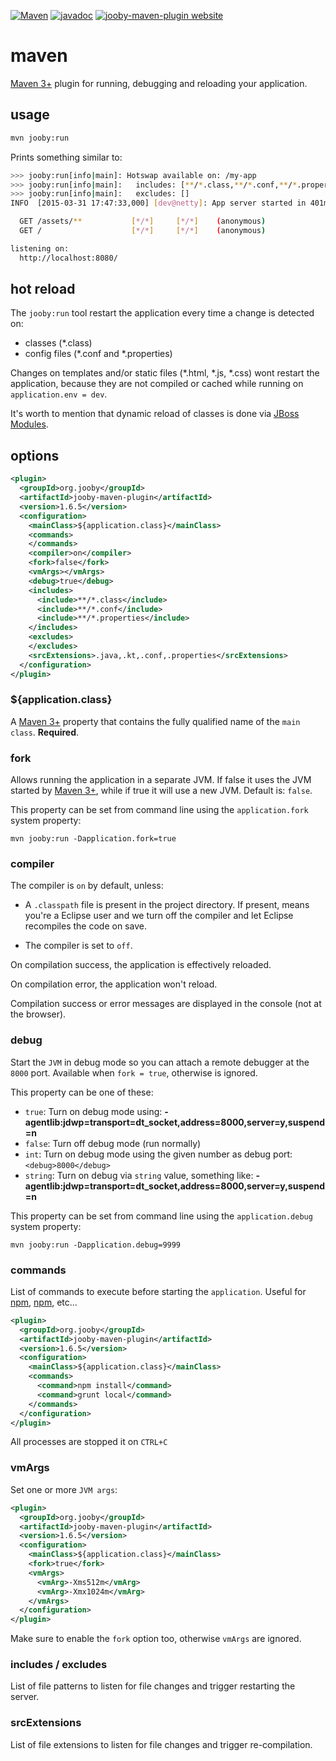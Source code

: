 [![Maven](https://img.shields.io/maven-metadata/v/http/central.maven.org/maven2/org/jooby/jooby-maven-plugin/maven-metadata.xml.svg)](http://mvnrepository.com/artifact/org.jooby/jooby-maven-plugin/1.6.5)
[![javadoc](https://javadoc.io/badge/org.jooby/jooby-maven-plugin.svg)](https://javadoc.io/doc/org.jooby/jooby-maven-plugin/1.6.5)
[![jooby-maven-plugin website](https://img.shields.io/badge/jooby-maven-plugin-brightgreen.svg)](http://jooby.org/doc/maven-plugin)
# maven

[Maven 3+](http://maven.apache.org/) plugin for running, debugging and reloading your application.

## usage

```bash
mvn jooby:run
```

Prints something similar to:

```bash
>>> jooby:run[info|main]: Hotswap available on: /my-app
>>> jooby:run[info|main]:   includes: [**/*.class,**/*.conf,**/*.properties,*.js, src/*.js]
>>> jooby:run[info|main]:   excludes: []
INFO  [2015-03-31 17:47:33,000] [dev@netty]: App server started in 401ms

  GET /assets/**           [*/*]     [*/*]    (anonymous)
  GET /                    [*/*]     [*/*]    (anonymous)

listening on:
  http://localhost:8080/
```

## hot reload

The ```jooby:run``` tool restart the application every time a change is detected on:

- classes (*.class)
- config files (*.conf and *.properties)

Changes on templates and/or static files (*.html, *.js, *.css) wont restart the application, because they are not compiled or cached while running on ```application.env = dev```.

It's worth to mention that dynamic reload of classes is done via [JBoss Modules](https://github.com/jboss-modules/jboss-modules).

## options

```xml
<plugin>
  <groupId>org.jooby</groupId>
  <artifactId>jooby-maven-plugin</artifactId>
  <version>1.6.5</version>
  <configuration>
    <mainClass>${application.class}</mainClass>
    <commands>
    </commands>
    <compiler>on</compiler>
    <fork>false</fork>
    <vmArgs></vmArgs>
    <debug>true</debug>
    <includes>
      <include>**/*.class</include>
      <include>**/*.conf</include>
      <include>**/*.properties</include>
    </includes>
    <excludes>
    </excludes>
    <srcExtensions>.java,.kt,.conf,.properties</srcExtensions>
  </configuration>
</plugin>
```

### ${application.class}

A [Maven 3+](http://maven.apache.org/) property that contains the fully qualified name of the ```main class```. **Required**.

### fork

Allows running the application in a separate JVM. If false it uses the JVM started by [Maven 3+](http://maven.apache.org/), while if true it will use a new JVM. Default is: ```false```.

This property can be set from command line using the ```application.fork``` system property:

```
mvn jooby:run -Dapplication.fork=true
```

### compiler

The compiler is ```on``` by default, unless:

* A ```.classpath``` file is present in the project directory. If present, means you're a Eclipse user and we turn off the compiler and let Eclipse recompiles the code on save.

* The compiler is set to ```off```.

On compilation success, the application is effectively reloaded.

On compilation error, the application won't reload.

Compilation success or error messages are displayed in the console (not at the browser).

### debug

Start the `JVM` in debug mode so you can attach a remote debugger at the ```8000``` port. Available when `fork = true`, otherwise is ignored. 

This property can be one of these:

* ```true```: Turn on debug mode using: **-agentlib:jdwp=transport=dt_socket,address=8000,server=y,suspend=n**
* ```false```: Turn off debug mode (run normally)
* ```int```: Turn on debug mode using the given number as debug port: ```<debug>8000</debug>```
* ```string```: Turn on debug via ```string``` value, something like: **-agentlib:jdwp=transport=dt_socket,address=8000,server=y,suspend=n**

This property can be set from command line using the ```application.debug``` system property:

```
mvn jooby:run -Dapplication.debug=9999
```

### commands

List of commands to execute before starting the ```application```. Useful for [npm](https://www.npmjs.com), [npm](http://gruntjs.com), etc...

```xml
<plugin>
  <groupId>org.jooby</groupId>
  <artifactId>jooby-maven-plugin</artifactId>
  <version>1.6.5</version>
  <configuration>
    <mainClass>${application.class}</mainClass>
    <commands>
      <command>npm install</command>
      <command>grunt local</command>
    </commands>
  </configuration>
</plugin>
```

All processes are stopped it on ```CTRL+C```

### vmArgs

Set one or more ```JVM args```:

```xml
<plugin>
  <groupId>org.jooby</groupId>
  <artifactId>jooby-maven-plugin</artifactId>
  <version>1.6.5</version>
  <configuration>
    <mainClass>${application.class}</mainClass>
    <fork>true</fork>
    <vmArgs>
      <vmArg>-Xms512m</vmArg>
      <vmArg>-Xmx1024m</vmArg>
    </vmArgs>
  </configuration>
</plugin>
```

Make sure to enable the ```fork``` option too, otherwise ```vmArgs``` are ignored.

### includes / excludes

List of file patterns to listen for file changes and trigger restarting the server.

### srcExtensions

List of file extensions to listen for file changes and trigger re-compilation.
